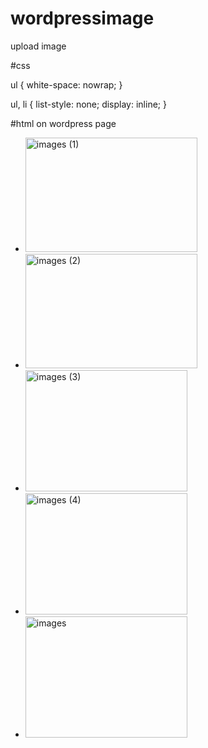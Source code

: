 # wordpressimage
upload image

#css


ul {
  white-space: nowrap;
}

ul, li {
  list-style: none;
  display: inline;
}

#html on wordpress page

<ul>
    <li><img class="alignnone size-full wp-image-6" src="http://localhost/wordpress/wp-content/uploads/2016/02/images-1.jpg" alt="images (1)" width="275" height="183" /></li>
    <li><img class="alignnone size-medium wp-image-7" src="http://localhost/wordpress/wp-content/uploads/2016/02/images-2.jpg" alt="images (2)" width="275" height="183" /> </li>
    <li><img class="alignnone size-medium wp-image-8" src="http://localhost/wordpress/wp-content/uploads/2016/02/images-3.jpg" alt="images (3)" width="259" height="194" /></li>
    <li><img class="alignnone size-medium wp-image-9" src="http://localhost/wordpress/wp-content/uploads/2016/02/images-4.jpg" alt="images (4)" width="259" height="194" /></li>
    <li><img class="alignnone size-medium wp-image-10" src="http://localhost/wordpress/wp-content/uploads/2016/02/images.jpg" alt="images" width="259" height="194" /></li>
   
</ul>
